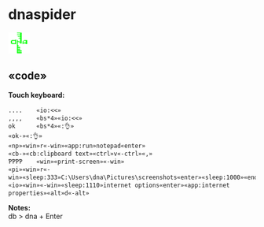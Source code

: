 # dnaspider

![alt text](https://github.com/dnaspider/dnaspider/blob/v2.2.4.3/dna.appx-DesktopAppConverter-dnaout/64PackageFiles/Assets/dna.44x44.png "dnaspider")


## «code»

**Touch keyboard:**<br>
```
....	«io:<<»
,,,,	«bs*4»«io:<<»
ok  	«bs*4»«:👌»
«ok-»«:👌»
«np»«win»r«-win»«app:run»notepad«enter»
«cb-»«cb:clipboard text»«ctrl»v«-ctrl»«,»
ƤƤƤƤ	«win»«print-screen»«-win»
«pi»«win»r«-win»«sleep:333»C:\Users\dna\Pictures\screenshots«enter»«sleep:1000»«end»
«io»«win»«-win»«sleep:1110»internet options«enter»«app:internet properties»«alt»d«-alt»
```


**Notes:**<br>
db > dna + Enter
